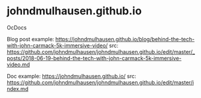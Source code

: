 # johndmulhausen.github.io

OcDocs

Blog post example: https://johndmulhausen.github.io/blog/behind-the-tech-with-john-carmack-5k-immersive-video/
src: https://github.com/johndmulhausen/johndmulhausen.github.io/edit/master/_posts/2018-06-19-behind-the-tech-with-john-carmack-5k-immersive-video.md

Doc example: https://johndmulhausen.github.io/
src: https://github.com/johndmulhausen/johndmulhausen.github.io/edit/master/index.md
